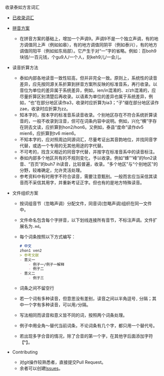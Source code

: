 收录泰如方言词汇

- [已收录词汇](https://hqzxzwb.github.io/taerv_czdin_jihua/)

- [拼音方案](https://mp.weixin.qq.com/mp/appmsgalbum?__biz=MzUyNjEwMjM0OQ==&action=getalbum&album_id=2505440559352791041)
  - 在拼音方案的基础上，增加一个声调9。声调9不是一个独立声调，有的地方调值同上声（例如如皋），有的地方调值同阴平（例如泰兴），有的地方调值同阳平（例如如东局部）。它产生于对“一”字的省略。例如：百boh9块钱/一百元钱，个gu9人/一个人，刻keh9儿/一会儿。

- 读音折算方法
  - 泰如内部各地读音一致性较高，但并非完全一致。原则上，系统性的读音差异，应先按同源关系折算到拼音方案所反映的标准音系，再行收录。以音位为单位的差异属于系统差异，例如，ien/in混淆的、z/zh混淆的，应尽量折算区别清楚后再收录。以语素为单位的差异也属于系统差异，例如，“也”在部分地区读作a3，收录时应折算为ia3；“子”缀在部分地区读作zae，收录时应折算为zz。
  - 知本字的，按本字的标准音系读音收录。个别地区存在不符合系统折算读音的，一般不收录到注音，但可在词条内容中说明。例如，兴化“横”字存在阴去文读，应折算到hon2/hon6。又例如，泰县“度命”读作dv5 mien6，应折算到tv6 mien6。
  - 不知本字的，应对照周边同源词汇，尽量考证出其音韵地位，并找同音字代替，或选一个专用的无其他用途的字代替。
  - 不可考的，找含义相近的同音字代替，并按字在标准音系中的读音标注。
  - 泰如内部多个地区共有的不规则变化，予以收录。例如“蜂”“峰”的fon2读音、“百页”的buh7 ih读音，比较普遍，收录。“多个地区”与“个别地区”的分野，较难确定，允许灵活处理。
  - 参考资料中有时用字不符合读音，需要注意甄别。一般而言应当采信其读音而不采信其用字，并重新考证正字。但也有的是地方特殊读音。

- 文件组织方案

  - 按词组音节（忽略声调）分配文件，同音词(忽略声调)组织在同一文件中。

  - 文件命名包含每个字拼音，以下划线连接所有音节，不标注声调。文件扩展名为`.md`。

  - 每个词条按照以下方式编写：

    ```md
    # 中文
    zhon1 ven2
    > 参考文献
    - 意义一
    	- 例子一/例子一解释
    	- 例子二
    - 意义二
    	- 例子三
    ```

  - 词条之间不留空行

  - 若一个词有多种读音，但意思没有差别，读音之间以半角逗号`,` 分隔；其中一个字有多种读音，可以用`/`分隔。

  - 写法相同而读音和意义皆不同的词，按照两个词条处理。

  - 例子中用全角～替代当前词条，不论词条有几个字，都只用一个替代号。

  - 若出现多字合音的情况，除了合音的第一个字，在其他字后面添加字符【ʰ】。
- Contributing
  - 对git操作较熟悉者，直接提交Pull Request。
  - 余者可以创建[Issues](https://github.com/hqzxzwb/taerv_czdin_jihua/issues)。

